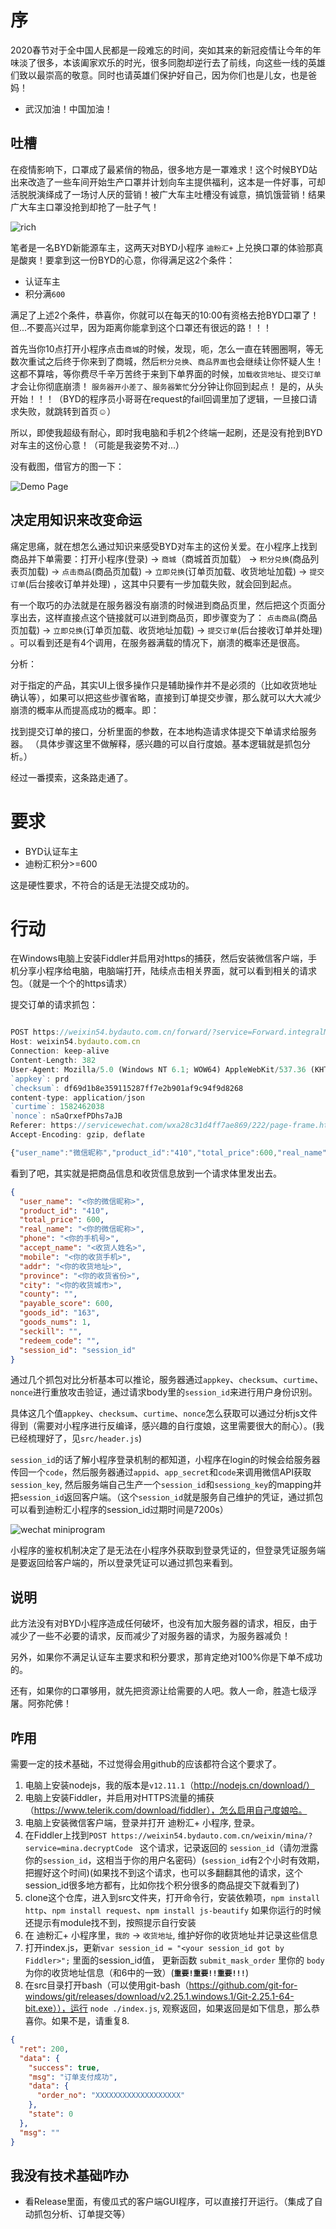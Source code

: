 ﻿
# 序

2020春节对于全中国人民都是一段难忘的时间，突如其来的新冠疫情让今年的年味淡了很多，本该阖家欢乐的时光，很多同胞却逆行去了前线，向这些一线的英雄们致以最崇高的敬意。同时也请英雄们保护好自己，因为你们也是儿女，也是爸妈！

 * 武汉加油！中国加油！

## 吐槽

在疫情影响下，口罩成了最紧俏的物品，很多地方是一罩难求！这个时候BYD站出来改造了一些车间开始生产口罩并计划向车主提供福利，这本是一件好事，可却活脱脱演绎成了一场讨人厌的营销！被广大车主吐槽没有诚意，搞饥饿营销！结果广大车主口罩没抢到却抢了一肚子气！

![rich](https://cache.bydauto.com.cn/attachment/202002/18/102617vajbmnpybyylsomo.png)
        
笔者是一名BYD新能源车主，这两天对BYD小程序 `迪粉汇+` 上兑换口罩的体验那真是酸爽！要拿到这一份BYD的心意，你得满足这2个条件：

- 认证车主
- 积分满`600`

满足了上述2个条件，恭喜你，你就可以在每天的10:00有资格去抢BYD口罩了！但...不要高兴过早，因为距离你能拿到这个口罩还有很远的路！！！ 

首先当你10点打开小程序点击`商城`的时候，发现，呃，怎么一直在转圈圈啊，等无数次重试之后终于你来到了商城，然后`积分兑换`、`商品界面`也会继续让你怀疑人生！这都不算啥，等你费尽千辛万苦终于来到下单界面的时候，`加载收货地址`、`提交订单`才会让你彻底崩溃！ `服务器开小差了`、`服务器繁忙`分分钟让你回到起点！ 是的，从头开始！！！（BYD的程序员小哥哥在request的fail回调里加了逻辑，一旦接口请求失败，就跳转到首页☺）

所以，即使我超级有耐心，即时我电脑和手机2个终端一起刷，还是没有抢到BYD对车主的这份心意！（可能是我姿势不对...）

没有截图，借官方的图一下：

![Demo Page](http://cache.bydauto.com.cn/xxl/202002/22/224909bhphyqlmvy4ozyj4.jpg)

## 决定用知识来改变命运

痛定思痛，就在想怎么通过知识来感受BYD对车主的这份关爱。在小程序上找到商品并下单需要：打开小程序(登录) -> `商城`（商城首页加载） -> `积分兑换`(商品列表页加载) -> `点击商品`(商品页加载) -> `立即兑换`(订单页加载、收货地址加载) -> `提交订单`(后台接收订单并处理) ，这其中只要有一步加载失败，就会回到起点。

有一个取巧的办法就是在服务器没有崩溃的时候进到商品页里，然后把这个页面分享出去，这样直接点这个链接就可以进到商品页，即步骤变为了： `点击商品`(商品页加载) -> `立即兑换`(订单页加载、收货地址加载) -> `提交订单`(后台接收订单并处理) 。可以看到还是有4个调用，在服务器满载的情况下，崩溃的概率还是很高。

分析：

对于指定的产品，其实UI上很多操作只是辅助操作并不是必须的（比如收货地址确认等），如果可以把这些步骤省略，直接到订单提交步骤，那么就可以大大减少崩溃的概率从而提高成功的概率。即：

找到提交订单的接口，分析里面的参数，在本地构造请求体提交下单请求给服务器。
（具体步骤这里不做解释，感兴趣的可以自行度娘。基本逻辑就是抓包分析。）

经过一番摸索，这条路走通了。      

# 要求

- BYD认证车主
- 迪粉汇积分>=600

这是硬性要求，不符合的话是无法提交成功的。

# 行动

在Windows电脑上安装Fiddler并启用对https的捕获，然后安装微信客户端，手机分享小程序给电脑，电脑端打开，陆续点击相关界面，就可以看到相关的请求包。（就是一个个的https请求）

提交订单的请求抓包：

```js     

POST https://weixin54.bydauto.com.cn/forward/?service=Forward.integralMall&serviceDir=api/public/index.php?service=Order.orderCreate HTTP/1.1
Host: weixin54.bydauto.com.cn
Connection: keep-alive
Content-Length: 382
User-Agent: Mozilla/5.0 (Windows NT 6.1; WOW64) AppleWebKit/537.36 (KHTML, like Gecko) Chrome/39.0.2171.95 Safari/537.36 MicroMessenger/7.0.4.501 NetType/WIFI MiniProgramEnv/Windows WindowsWechat
`appkey`: prd
`checksum`: df69d1b8e359115287ff7e2b901af9c94f9d8268
content-type: application/json
`curtime`: 1582462038
`nonce`: nSaQrxefPDhs7aJB
Referer: https://servicewechat.com/wxa28c31d4ff7ae869/222/page-frame.html
Accept-Encoding: gzip, deflate

{"user_name":"微信昵称","product_id":"410","total_price":600,"real_name":"微信昵称","phone":"手机号","accept_name":"收货人","mobile":"手机号","addr":"收货地址","province":"北京","city":"北京","county":"","payable_score":600,"goods_id":"163","goods_nums":1,"seckill":"","redeem_code":"","session_id":"<session_id>"}

```

看到了吧，其实就是把商品信息和收货信息放到一个请求体里发出去。

```json
{
  "user_name": "<你的微信昵称>", 
  "product_id": "410", 
  "total_price": 600, 
  "real_name": "<你的微信昵称>", 
  "phone": "<你的手机号>", 
  "accept_name": "<收货人姓名>", 
  "mobile": "<你的收货手机>", 
  "addr": "<你的收货地址>", 
  "province": "<你的收货省份>", 
  "city": "<你的收货城市>", 
  "county": "", 
  "payable_score": 600, 
  "goods_id": "163", 
  "goods_nums": 1, 
  "seckill": "", 
  "redeem_code": "", 
  "session_id": "session_id"
}
```

通过几个抓包对比分析基本可以推论，服务器通过`appkey`、`checksum`、`curtime`、`nonce`进行重放攻击验证，通过请求body里的`session_id`来进行用户身份识别。

具体这几个值`appkey`、`checksum`、`curtime`、`nonce`怎么获取可以通过分析js文件得到（需要对小程序进行反编译，感兴趣的自行度娘，这里需要很大的耐心）。(我已经梳理好了，见`src/header.js`)

`session_id`的话了解小程序登录机制的都知道，小程序在login的时候会给服务器传回一个`code`，然后服务器通过`appid`、`app_secret`和`code`来调用微信API获取`session_key`, 然后服务端自己生产一个`session_id`和`sessiong_key`的mapping并把`session_id`返回客户端。（这个`session_id`就是服务自己维护的凭证，通过抓包可以看到迪粉汇小程序的session_id过期时间是7200s）

![wechat miniprogram](https://res.wx.qq.com/wxdoc/dist/assets/img/api-login.2fcc9f35.jpg)

小程序的鉴权机制决定了是无法在小程序外获取到登录凭证的，但登录凭证服务端是要返回给客户端的，所以登录凭证可以通过抓包来看到。

## 说明

此方法没有对BYD小程序造成任何破坏，也没有加大服务器的请求，相反，由于减少了一些不必要的请求，反而减少了对服务器的请求，为服务器减负！

另外，如果你不满足认证车主要求和积分要求，那肯定绝对100%你是下单不成功的。

还有，如果你的口罩够用，就先把资源让给需要的人吧。救人一命，胜造七级浮屠。阿弥陀佛！

## 咋用

需要一定的技术基础，不过觉得会用github的应该都符合这个要求了。

1. 电脑上安装nodejs，我的版本是`v12.11.1`（http://nodejs.cn/download/）
2. 电脑上安装Fiddler，并启用对HTTPS流量的捕获（https://www.telerik.com/download/fiddler），怎么启用自己度娘哈。
3. 电脑上安装微信客户端，登录并打开 迪粉汇+ 小程序, 登录。
4. 在Fiddler上找到`POST https://weixin54.bydauto.com.cn/weixin/mina/?service=mina.decryptCode ` 这个请求，记录返回的 `session_id`（请勿泄露你的`session_id`，这相当于你的用户名密码）(`session_id`有2个小时有效期，把握好这个时间)(如果找不到这个请求，也可以多翻翻其他的请求，这个session_id很多地方都有，比如你找个积分很多的商品提交下就看到了)
5. clone这个仓库，进入到src文件夹，打开命令行，安装依赖项，`npm install http`、`npm install request`、`npm install js-beautify` 如果你运行的时候还提示有module找不到，按照提示自行安装
6. 在 迪粉汇+ 小程序里，`我的` -> `收货地址`, 维护好你的收货地址并记录这些信息
7. 打开index.js，更新`var session_id = "<your session_id got by Fiddler>";` 里面的session_id值， 更新函数 `submit_mask_order` 里你的 `body` 为你的收货地址信息（和6中的一致）(**`重要!重要!!重要!!!`**)
8. 在src目录打开bash（可以使用git-bash（https://github.com/git-for-windows/git/releases/download/v2.25.1.windows.1/Git-2.25.1-64-bit.exe）），运行 `node ./index.js`, 观察返回，如果返回是如下信息，那么恭喜你。如果不是，请重复8.
```json
{
  "ret": 200,
  "data": {
    "success": true,
    "msg": "订单支付成功",
    "data": {
      "order_no": "XXXXXXXXXXXXXXXXXXX"
    },
    "state": 0
  },
  "msg": ""
}

```

## 我没有技术基础咋办

- 看Release里面，有傻瓜式的客户端GUI程序，可以直接打开运行。（集成了自动抓包分析、订单提交等）
